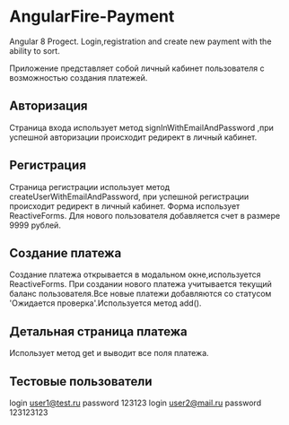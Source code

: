 # AngularFire-Payment
Angular 8 Progect. Login,registration and create new payment with the ability to sort.

Приложение представляет собой личный кабинет пользователя с возможностью создания платежей.

## Авторизация
Страница входа использует метод signInWithEmailAndPassword ,при успешной авторизации происходит редирект в личный кабинет.

## Регистрация
Страница регистрации использует метод createUserWithEmailAndPassword, при успешной регистрации происходит редирект в личный кабинет. Форма использует ReactiveForms. Для нового пользователя добавляется счет в размере 9999 рублей.

## Создание платежа
Создание платежа открывается в модальном окне,используется ReactiveForms. При создании нового платежа учитывается текущий баланс пользователя.Все новые платежи добавляются со статусом 'Ожидается проверка'.Используется метод add().

## Детальная страница платежа
Использует метод get и выводит все поля платежа.

## Тестовые пользователи
login user1@test.ru password 123123
login user2@mail.ru password 123123123
